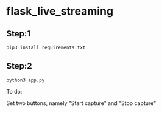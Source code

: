 # flask_live_streaming

## Step:1
```
pip3 install requirements.txt
```
## Step:2
```
python3 app.py
```
To do: 

Set two buttons, namely "Start capture" and "Stop capture" 